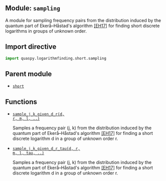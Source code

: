 ## Module: <code>sampling</code>
A module for sampling frequency pairs from the distribution induced by the quantum part of Ekerå–Håstad's algorithm [[EH17]](https://doi.org/10.1007/978-3-319-59879-6_20) for finding short discrete logarithms in groups of unknown order.

## Import directive
```python
import quaspy.logarithmfinding.short.sampling
```

## Parent module
- [<code>short</code>](../README.md)

## Functions
- [<code>sample_j_k_given_d_r(d, r, m, l, ..)</code>](sample_j_k_given_d_r.md)

  Samples a frequency pair (j, k) from the distribution induced by the quantum part of Ekerå–Håstad's algorithm [[EH17]](https://doi.org/10.1007/978-3-319-59879-6_20) for finding a short discrete logarithm d in a group of unknown order r.

- [<code>sample_j_k_given_d_r_tau(d, r, m, l, tau, ..)</code>](sample_j_k_given_d_r_tau.md)

  Samples a frequency pair (j, k) from the distribution induced by the quantum part of Ekerå–Håstad's algorithm [[EH17]](https://doi.org/10.1007/978-3-319-59879-6_20) for finding a short discrete logarithm d in a group of unknown order r.


